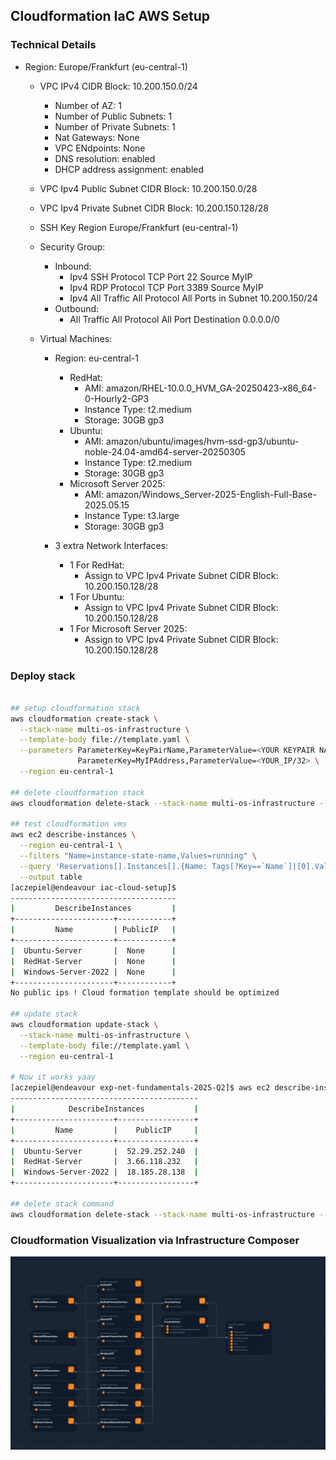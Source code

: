 ## Cloudformation IaC AWS Setup

### Technical Details

* Region: Europe/Frankfurt (eu-central-1)
  * VPC IPv4 CIDR Block: 10.200.150.0/24
    * Number of AZ: 1
    * Number of Public Subnets: 1
    * Number of Private Subnets: 1
    * Nat Gateways: None
    * VPC ENdpoints: None 
    * DNS resolution: enabled
    * DHCP address assignment: enabled
  * VPC Ipv4 Public Subnet CIDR Block: 10.200.150.0/28
  * VPC Ipv4 Private Subnet CIDR Block: 10.200.150.128/28

  * SSH Key Region Europe/Frankfurt (eu-central-1)
  * Security Group:
    * Inbound: 
      * Ipv4 SSH Protocol TCP Port 22 Source MyIP
      * Ipv4 RDP Protocol TCP Port 3389 Source MyIP
      * Ipv4 All Traffic All Protocol All Ports in Subnet 10.200.150/24
    * Outbound: 
      * All Traffic All Protocol All  Port Destination 0.0.0.0/0

  * Virtual Machines:
    * Region: eu-central-1
      * RedHat:
        * AMI: amazon/RHEL-10.0.0_HVM_GA-20250423-x86_64-0-Hourly2-GP3
        * Instance Type: t2.medium
        * Storage: 30GB gp3
      * Ubuntu: 
        * AMI: amazon/ubuntu/images/hvm-ssd-gp3/ubuntu-noble-24.04-amd64-server-20250305 
        * Instance Type: t2.medium
        * Storage: 30GB gp3
      * Microsoft Server 2025:
        * AMI: amazon/Windows_Server-2025-English-Full-Base-2025.05.15
        * Instance Type: t3.large
        * Storage: 30GB gp3

    * 3 extra Network Interfaces:
      * 1 For RedHat:
          * Assign to VPC Ipv4 Private Subnet CIDR Block: 10.200.150.128/28
      * 1 For Ubuntu: 
          * Assign to VPC Ipv4 Private Subnet CIDR Block: 10.200.150.128/28
      * 1 For Microsoft Server 2025:
          * Assign to VPC Ipv4 Private Subnet CIDR Block: 10.200.150.128/28
    

### Deploy stack 

```bash

## setup cloudformation stack 
aws cloudformation create-stack \
  --stack-name multi-os-infrastructure \
  --template-body file://template.yaml \
  --parameters ParameterKey=KeyPairName,ParameterValue=<YOUR KEYPAIR NAME> \
               ParameterKey=MyIPAddress,ParameterValue=<YOUR_IP/32> \
  --region eu-central-1

## delete cloudformation stack 
aws cloudformation delete-stack --stack-name multi-os-infrastructure --region eu-central-1

## test cloudformation vms 
aws ec2 describe-instances \
  --region eu-central-1 \
  --filters "Name=instance-state-name,Values=running" \
  --query 'Reservations[].Instances[].{Name: Tags[?Key==`Name`]|[0].Value, PublicIP: PublicIpAddress}' \
  --output table
[aczepiel@endeavour iac-cloud-setup]$ 
-------------------------------------
|         DescribeInstances         |
+----------------------+------------+
|         Name         | PublicIP   |
+----------------------+------------+
|  Ubuntu-Server       |  None      |
|  RedHat-Server       |  None      |
|  Windows-Server-2022 |  None      |
+----------------------+------------+
No public ips ! Cloud formation template should be optimized

## update stack
aws cloudformation update-stack \
  --stack-name multi-os-infrastructure \
  --template-body file://template.yaml \
  --region eu-central-1

# Now it works yaay 
[aczepiel@endeavour exp-net-fundamentals-2025-Q2]$ aws ec2 describe-instances   --region eu-central-1   --filters "Name=instance-state-name,Values=running"   --query 'Reservations[].Instances[].{Name: Tags[?Key==`Name`]|[0].Value, PublicIP: PublicIpAddress}'   --output table
------------------------------------------
|            DescribeInstances           |
+----------------------+-----------------+
|         Name         |    PublicIP     |
+----------------------+-----------------+
|  Ubuntu-Server       |  52.29.252.240  |
|  RedHat-Server       |  3.66.118.232   |
|  Windows-Server-2022 |  18.185.28.138  |
+----------------------+-----------------+

## delete stack command
aws cloudformation delete-stack --stack-name multi-os-infrastructure --region eu-central-1
```

### Cloudformation Visualization via Infrastructure Composer 

<img src="./composer.png" alt="compose visualization" style="width: 800px; height: auto;">

